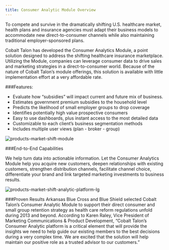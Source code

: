 ```yaml
---
title: Consumer Analytic Module Overview
---
```


To compete and survive in the dramatically shifting U.S. healthcare market, health plans and insurance agencies must adapt their business models to accommodate new direct-to-consumer channels while also maintaining traditional employer-sponsored plans.

Cobalt Talon has developed the Consumer Analytics Module, a point solution designed to address the shifting healthcare insurance marketplace. Utilizing the Module, companies can leverage consumer data to drive sales and marketing strategies in a direct-to-consumer world. Because of the nature of Cobalt Talon’s module offerings, this solution is available with little implementation effort at a very affordable rate.

###Features:
* Evaluate how “subsidies” will impact current and future mix of business.
* Estimates government premium subsidies to the household level
* Predicts the likelihood of small employer groups to drop coverage
* Identifies potentially high value prospective consumers
* Easy to use dashboards, plus instant access to the most detailed data
* Customizable to each client’s business segmentation methods
* Includes multiple user views (plan - broker - group)

![products-market-shift-module](/images/solutions/products-market-shift-module.jpg)

###End-to-End Capabilities

We help turn data into actionable information. Let the Consumer Analytics Module help you acquire new customers, deepen relationships with existing customers, strengthen distribution channels, facilitate channel choice, differentiate your brand and link targeted marketing investments to business results.

![products-market-shift-analytic-platform-lg](/images/solutions/products-market-shift-analytic-platform-lg.jpg)

###Proven Results
Arkansas Blue Cross and Blue Shield selected Cobalt Talon’s Consumer Analytic Module to support their direct consumer and small group retention strategy as health care reform regulations unfold during 2013 and beyond.  According to Karen Raley, Vice President of Marketing Communications & Product Development, “Cobalt Talon’s Consumer Analytic platform is a critical element that will provide the insights we need to help guide our existing members to the best decisions during a very complex time.  We are excited that the solution will help maintain our positive role as a trusted advisor to our customers.”
